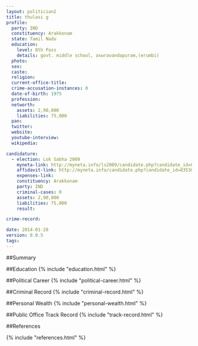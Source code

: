 ```yaml
---
layout: politician2
title: thulasi g
profile: 
  party: IND
  constituency: Arakkonam
  state: Tamil Nadu
  education: 
    level: 8th Pass
    details: govt. middle school, aswravandapuram,(erumbi)
  photo: 
  sex: 
  caste: 
  religion: 
  current-office-title: 
  crime-accusation-instances: 0
  date-of-birth: 1975
  profession: 
  networth: 
    assets: 2,90,000
    liabilities: 75,000
  pan: 
  twitter: 
  website: 
  youtube-interview: 
  wikipedia: 

candidature: 
  - election: Lok Sabha 2009
    myneta-link: http://myneta.info/ls2009/candidate.php?candidate_id=8353
    affidavit-link: http://myneta.info/candidate.php?candidate_id=8353&scan=original
    expenses-link: 
    constituency: Arakkonam 
    party: IND
    criminal-cases: 0
    assets: 2,90,000
    liabilities: 75,000
    result:  

crime-record: 

date: 2014-01-28
version: 0.0.5
tags: 
---
```

##Summary


##Education
{% include "education.html" %}


##Political Career
{% include "political-career.html" %}


##Criminal Record
{% include "criminal-record.html" %}


##Personal Wealth
{% include "personal-wealth.html" %}


##Public Office Track Record
{% include "track-record.html" %}


##References


{% include "references.html" %}